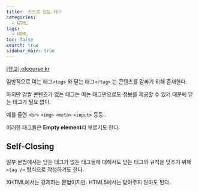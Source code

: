 ```yaml
---
title:  스스로 닫는 태그
categories: 
  - HTML
tags: 
  - HTML
toc: false
search: true
sidebar_main: true
---
```


[[참고] ofcourse.kr](https://ofcourse.kr/html-course/%ED%83%9C%EA%B7%B8)

일반적으로 여는 태그`<tag>` 와 닫는 태그`</tag>` 는 콘텐츠를 감싸기 위해 존재한다.

하지만 감쌀 콘텐츠가 없는 태그는 여는 태그만으로도 정보를 제공할 수 있기 때문에 닫는 태그가 필요 없다.

예를 들면 `<br>` `<img>` `<meta>` `<input>` 등등..

이러한 태그들은 **Empty element**라 부르기도 한다.


## Self-Closing

일부 문법에서는 닫는 태그가 없는 태그들에 대해서도 닫는 태그와 규칙을 맞추기 위해  `<tag />` 형식으로 작성하기도 한다.

XHTML에서는 강제하는 문법이지만. HTML5에서는 닫아주지 않아도 된다.